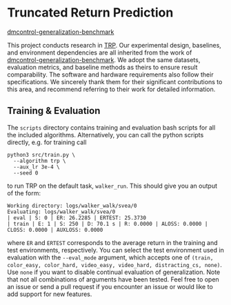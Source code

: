 # Truncated Return Prediction
[dmcontrol-generalization-benchmark](https://github.com/nicklashansen/dmcontrol-generalization-benchmark)

This project conducts research in [TRP](https://ojs.aaai.org/index.php/AAAI/article/view/28369). Our experimental design, baselines, and environment dependencies are all inherited from the work of [dmcontrol-generalization-benchmark](https://github.com/nicklashansen/dmcontrol-generalization-benchmark). We adopt the same datasets, evaluation metrics, and baseline methods as theirs to ensure result comparability. The software and hardware requirements also follow their specifications. We sincerely thank them for their significant contributions to this area, and recommend referring to their work for detailed information.

## Training & Evaluation

The `scripts` directory contains training and evaluation bash scripts for all the included algorithms. Alternatively, you can call the python scripts directly, e.g. for training call

```
python3 src/train.py \
  --algorithm trp \
  --aux_lr 3e-4 \
  --seed 0
```

to run TRP on the default task, `walker_run`. This should give you an output of the form:

```
Working directory: logs/walker_walk/svea/0
Evaluating: logs/walker_walk/svea/0
| eval | S: 0 | ER: 26.2285 | ERTEST: 25.3730
| train | E: 1 | S: 250 | D: 70.1 s | R: 0.0000 | ALOSS: 0.0000 | CLOSS: 0.0000 | AUXLOSS: 0.0000
```
where `ER` and `ERTEST` corresponds to the average return in the training and test environments, respectively. You can select the test environment used in evaluation with the `--eval_mode` argument, which accepts one of `(train, color_easy, color_hard, video_easy, video_hard, distracting_cs, none)`. Use `none` if you want to disable continual evaluation of generalization. Note that not all combinations of arguments have been tested. Feel free to open an issue or send a pull request if you encounter an issue or would like to add support for new features.

